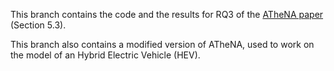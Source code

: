 This branch contains the code and the results for RQ3 of the [ATheNA paper](https://arxiv.org/abs/2207.11016) (Section 5.3).

This branch also contains a modified version of ATheNA, used to work on the model of an Hybrid Electric Vehicle (HEV).